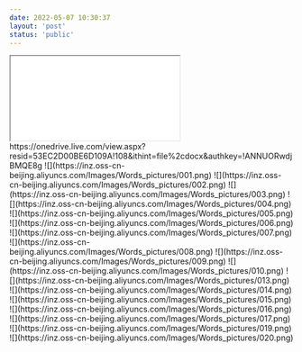 ```yaml
---
date: 2022-05-07 10:30:37
layout: 'post'
status: 'public'
---
```

<iframe src="a.pdf"></iframe>
https://onedrive.live.com/view.aspx?resid=53EC2D00BE6D109A!108&ithint=file%2cdocx&authkey=!ANNUORwdjBMQE8g
![](https://inz.oss-cn-beijing.aliyuncs.com/Images/Words_pictures/001.png)
![](https://inz.oss-cn-beijing.aliyuncs.com/Images/Words_pictures/002.png)
![](https://inz.oss-cn-beijing.aliyuncs.com/Images/Words_pictures/003.png)
![](https://inz.oss-cn-beijing.aliyuncs.com/Images/Words_pictures/004.png)
![](https://inz.oss-cn-beijing.aliyuncs.com/Images/Words_pictures/005.png)
![](https://inz.oss-cn-beijing.aliyuncs.com/Images/Words_pictures/006.png)
![](https://inz.oss-cn-beijing.aliyuncs.com/Images/Words_pictures/007.png)
![](https://inz.oss-cn-beijing.aliyuncs.com/Images/Words_pictures/008.png)
![](https://inz.oss-cn-beijing.aliyuncs.com/Images/Words_pictures/009.png)
![](https://inz.oss-cn-beijing.aliyuncs.com/Images/Words_pictures/010.png)
![](https://inz.oss-cn-beijing.aliyuncs.com/Images/Words_pictures/013.png)
![](https://inz.oss-cn-beijing.aliyuncs.com/Images/Words_pictures/014.png)
![](https://inz.oss-cn-beijing.aliyuncs.com/Images/Words_pictures/015.png)
![](https://inz.oss-cn-beijing.aliyuncs.com/Images/Words_pictures/016.png)
![](https://inz.oss-cn-beijing.aliyuncs.com/Images/Words_pictures/017.png)
![](https://inz.oss-cn-beijing.aliyuncs.com/Images/Words_pictures/019.png)
![](https://inz.oss-cn-beijing.aliyuncs.com/Images/Words_pictures/020.png)
